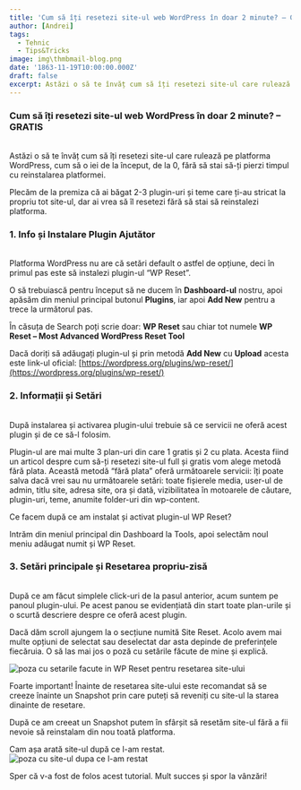 ```yaml
---
title: 'Cum să îți resetezi site-ul web WordPress în doar 2 minute? – GRATIS'
author: [Andrei]
tags:
  - Tehnic
  - Tips&Tricks
image: img\thmbmail-blog.png
date: '1863-11-19T10:00:00.000Z'
draft: false
excerpt: Astăzi o să te învăț cum să îți resetezi site-ul care rulează pe platforma WordPress, cum să o iei de la început, de la 0, fără să stai să-ți pierzi timpul cu reinstalarea platformei.
---
```


### Cum să îți resetezi site-ul web WordPress în doar 2 minute? – GRATIS
<br>
Astăzi o să te învăț cum să îți resetezi site-ul care rulează pe platforma WordPress, cum să o iei de la început, de la 0, fără să stai să-ți pierzi timpul cu reinstalarea platformei.

Plecăm de la premiza că ai băgat 2-3 plugin-uri și teme care ți-au stricat la propriu tot site-ul, dar ai vrea să îl resetezi fără să stai să reinstalezi platforma.

### 1. Info și Instalare Plugin Ajutător
<br>
Platforma WordPress nu are că setări default o astfel de opțiune, deci în primul pas este să instalezi plugin-ul “WP Reset”.

O să trebuiască pentru început să ne ducem în **Dashboard-ul** nostru, apoi apăsăm din meniul principal butonul **Plugins**, iar apoi **Add New** pentru a trece la următorul pas.

În căsuța de Search poți scrie doar: **WP Reset** sau chiar tot numele **WP Reset – Most Advanced WordPress Reset Tool**

Dacă doriți să adăugați plugin-ul și prin metodă **Add New** cu **Upload** acesta este link-ul oficial: [https://wordpress.org/plugins/wp-reset/](https://wordpress.org/plugins/wp-reset/)

### 2. Informații și Setări
<br>
După instalarea și activarea plugin-ului trebuie să ce servicii ne oferă acest plugin și de ce să-l folosim.

Plugin-ul are mai multe 3 plan-uri din care 1 gratis și 2 cu plata. Acesta fiind un articol despre cum să-ți resetezi site-ul full și gratis vom alege metodă fără plata. Această metodă “fără plata” oferă următoarele servicii: îți poate salva dacă vrei sau nu următoarele setări: toate fișierele media, user-ul de admin, titlu site, adresa site, ora și dată, vizibilitatea în motoarele de căutare, plugin-uri, teme, anumite folder-uri din wp-content.

Ce facem după ce am instalat și activat plugin-ul WP Reset?

Intrăm din meniul principal din Dashboard la Tools, apoi selectăm noul meniu adăugat numit și WP Reset.

### 3. Setări principale și Resetarea propriu-zisă
<br>
După ce am făcut simplele click-uri de la pasul anterior, acum suntem pe panoul plugin-ului. Pe acest panou se evidențiată din start toate plan-urile și o scurtă descriere despre ce oferă acest plugin.

Dacă dăm scroll ajungem la o secțiune numită Site Reset. Acolo avem mai multe opțiuni de selectat sau deselectat dar asta depinde de preferințele fiecăruia. O să las mai jos o poză cu setările făcute de mine și explică.

![poza cu setarile facute in WP Reset pentru resetarea site-ului](https://i1.wp.com/dropoutweb.com/wp-content/uploads/2020/06/image.png)

Foarte important! Înainte de resetarea site-ului este recomandat să se creeze înainte un Snapshot prin care puteți să reveniți cu site-ul la starea dinainte de resetare.

După ce am creeat un Snapshot putem în sfârșit să resetăm site-ul fără a fii nevoie să reinstalam din nou toată platforma.

Cam așa arată site-ul după ce l-am restat.
![poza cu site-ul dupa ce l-am restat](https://i0.wp.com/dropoutweb.com/wp-content/uploads/2020/06/image-1.png?resize=768%2C462&ssl=1)

Sper că v-a fost de folos acest tutorial. Mult succes și spor la vânzări!
